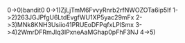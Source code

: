 0->0)bandit0
0->1)ZjLjTmM6FvvyRnrb2rfNWOZOTa6ip5If
1->2)263JGJPfgU6LtdEvgfWU1XP5yac29mFx
2->3)MNk8KNH3Usiio41PRUEoDFPqfxLPlSmx
3->4)2WmrDFRmJIq3IPxneAaMGhap0pFhF3NJ
4->5)
